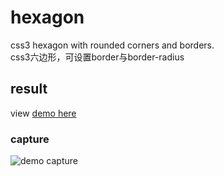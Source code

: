 # hexagon
css3 hexagon with rounded corners and borders.    
css3六边形，可设置border与border-radius

## result

view [demo here](http://tarobjtu.github.io/hexagon/index.html)

### capture
![demo capture](https://raw.githubusercontent.com/tarobjtu/hexagon/master/demo_capture.png)